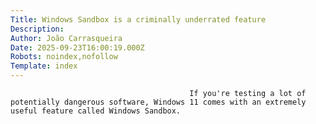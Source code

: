 ```yaml
---
Title: Windows Sandbox is a criminally underrated feature
Description: 
Author: João Carrasqueira
Date: 2025-09-23T16:00:19.000Z
Robots: noindex,nofollow
Template: index
---
```


                                            If you're testing a lot of potentially dangerous software, Windows 11 comes with an extremely useful feature called Windows Sandbox.
                                        